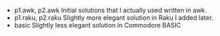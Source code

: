 * p1.awk, p2.awk    Initial solutions that I actually used written in awk.
* p1.raku, p2.raku  Slightly more elegant solution in Raku I added later.
* basic             Slightly less elegant solution in Commodore BASIC 
